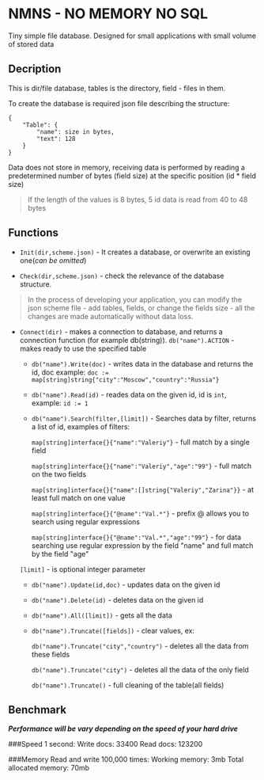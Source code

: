 # NMNS - NO MEMORY NO SQL

Tiny simple file database. Designed for small applications with small volume of stored data

## Decription
This is dir/file database, tables is the directory, field - files in them.

To create the database is required json file describing the structure:

	{
		"Table": {
			"name": size in bytes,
			"text": 128
		}
	}

Data does not store in memory, receiving data is performed by reading a predetermined number of bytes (field size) at the specific position (id * field size)

> If the length of the values is 8 bytes, 5 id data is read from 40 to 48 bytes


## Functions

- `Init(dir,scheme.json)` - It creates a database, or overwrite an existing one(*can be omitted*)

- `Check(dir,scheme.json)` - check the relevance of the database structure. 

 > In the process of developing your application, you can modify the json scheme file - add tables, fields, or change the fields size - all the changes are made automatically without data loss.

- `Connect(dir)` - makes a connection to database, and returns a connection function (for example db(string)). `db("name").ACTION` - makes ready to use the specified table

    - `db("name").Write(doc)` - writes data in the database and returns the id, doc example: `doc := map[string]string{"city":"Moscow","country":"Russia"}`

    - `db("name").Read(id)` - reades data on the given id, id is `int`, example: `id := 1`

    - `db("name").Search(filter,[limit])` - Searches data by filter, returns a list of id, examples of filters:

        `map[string]interface{}{"name":"Valeriy"}` - full match by a single field

        `map[string]interface{}{"name":"Valeriy","age":"99"}` - full match on the two fields

        `map[string]interface{}{"name":[]string{"Valeriy","Zarina"}}` - at least full match on one value

        `map[string]interface{}{"@name":"Val.*"}` - prefix @ allows you to search using regular expressions

        `map[string]interface{}{"@name":"Val.*","age":"99"}` - for data searching use regular expression  by the field "name" and full match by the field "age"

    `[limit]` - is optional integer parameter


    - `db("name").Update(id,doc)` - updates data on the given id

    - `db("name").Delete(id)` - deletes data on the given id

    - `db("name").All([limit])` - gets all the data

    - `db("name").Truncate([fields])` - clear values, ex:

        `db("name").Truncate("city","country")` - deletes all the data from these fields

        `db("name").Truncate("city")`  - deletes all the data of the only field

        `db("name").Truncate()` - full cleaning of the table(all fields)


## Benchmark

***Performance will be vary depending on the speed of your hard drive***

###Speed
	1 second:
		Write docs: 33400
		Read docs: 123200

###Memory
	Read and write 100,000 times:
		Working memory: 3mb
		Total allocated memory: 70mb
